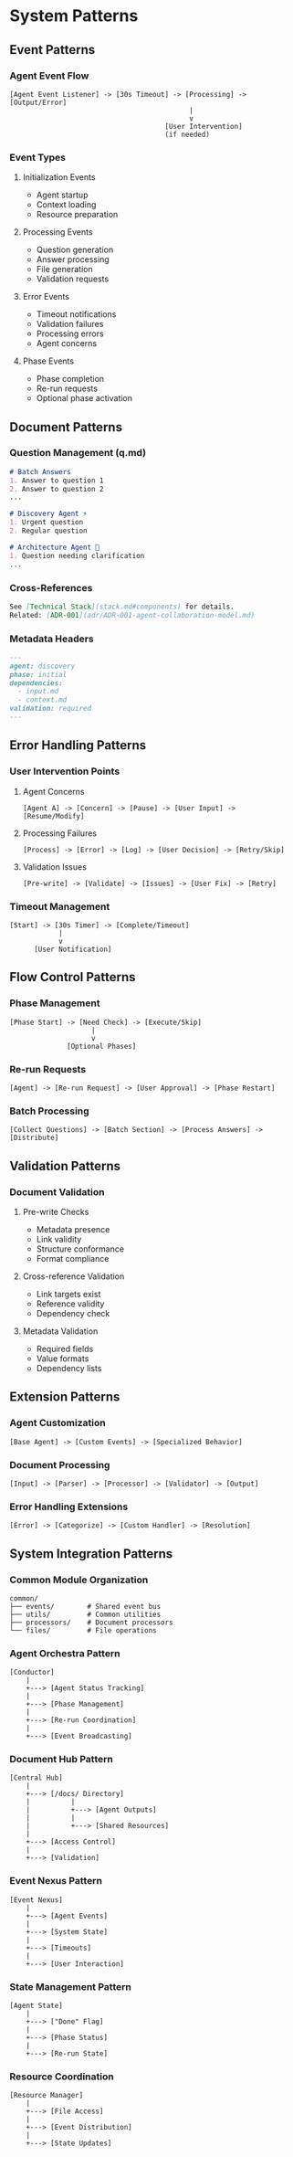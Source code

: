 # System Patterns

## Event Patterns

### Agent Event Flow
```
[Agent Event Listener] -> [30s Timeout] -> [Processing] -> [Output/Error]
                                            |
                                            v
                                      [User Intervention]
                                      (if needed)
```

### Event Types
1. Initialization Events
   - Agent startup
   - Context loading
   - Resource preparation

2. Processing Events
   - Question generation
   - Answer processing
   - File generation
   - Validation requests

3. Error Events
   - Timeout notifications
   - Validation failures
   - Processing errors
   - Agent concerns

4. Phase Events
   - Phase completion
   - Re-run requests
   - Optional phase activation

## Document Patterns

### Question Management (q.md)
```markdown
# Batch Answers
1. Answer to question 1
2. Answer to question 2
...

# Discovery Agent ⚡
1. Urgent question
2. Regular question

# Architecture Agent 🔄
1. Question needing clarification
...
```

### Cross-References
```markdown
See [Technical Stack](stack.md#components) for details.
Related: [ADR-001](adr/ADR-001-agent-collaboration-model.md)
```

### Metadata Headers
```markdown
---
agent: discovery
phase: initial
dependencies:
  - input.md
  - context.md
validation: required
---
```

## Error Handling Patterns

### User Intervention Points
1. Agent Concerns
   ```
   [Agent A] -> [Concern] -> [Pause] -> [User Input] -> [Resume/Modify]
   ```

2. Processing Failures
   ```
   [Process] -> [Error] -> [Log] -> [User Decision] -> [Retry/Skip]
   ```

3. Validation Issues
   ```
   [Pre-write] -> [Validate] -> [Issues] -> [User Fix] -> [Retry]
   ```

### Timeout Management
```
[Start] -> [30s Timer] -> [Complete/Timeout]
            |
            v
      [User Notification]
```

## Flow Control Patterns

### Phase Management
```
[Phase Start] -> [Need Check] -> [Execute/Skip]
                    |
                    v
              [Optional Phases]
```

### Re-run Requests
```
[Agent] -> [Re-run Request] -> [User Approval] -> [Phase Restart]
```

### Batch Processing
```
[Collect Questions] -> [Batch Section] -> [Process Answers] -> [Distribute]
```

## Validation Patterns

### Document Validation
1. Pre-write Checks
   - Metadata presence
   - Link validity
   - Structure conformance
   - Format compliance

2. Cross-reference Validation
   - Link targets exist
   - Reference validity
   - Dependency check

3. Metadata Validation
   - Required fields
   - Value formats
   - Dependency lists

## Extension Patterns

### Agent Customization
```
[Base Agent] -> [Custom Events] -> [Specialized Behavior]
```

### Document Processing
```
[Input] -> [Parser] -> [Processor] -> [Validator] -> [Output]
```

### Error Handling Extensions
```
[Error] -> [Categorize] -> [Custom Handler] -> [Resolution]
```

## System Integration Patterns

### Common Module Organization
```
common/
├── events/        # Shared event bus
├── utils/         # Common utilities
├── processors/    # Document processors
└── files/         # File operations
```

### Agent Orchestra Pattern
```
[Conductor]
    |
    +---> [Agent Status Tracking]
    |
    +---> [Phase Management]
    |
    +---> [Re-run Coordination]
    |
    +---> [Event Broadcasting]
```

### Document Hub Pattern
```
[Central Hub]
    |
    +---> [/docs/ Directory]
    |          |
    |          +---> [Agent Outputs]
    |          |
    |          +---> [Shared Resources]
    |
    +---> [Access Control]
    |
    +---> [Validation]
```

### Event Nexus Pattern
```
[Event Nexus]
    |
    +---> [Agent Events]
    |
    +---> [System State]
    |
    +---> [Timeouts]
    |
    +---> [User Interaction]
```

### State Management Pattern
```
[Agent State]
    |
    +---> ["Done" Flag]
    |
    +---> [Phase Status]
    |
    +---> [Re-run State]
```

### Resource Coordination
```
[Resource Manager]
    |
    +---> [File Access]
    |
    +---> [Event Distribution]
    |
    +---> [State Updates]
```